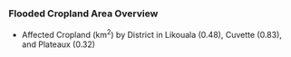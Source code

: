 ### Flooded Cropland Area Overview
- Affected Cropland (km<sup>2</sup>) by District in Likouala (0.48), Cuvette (0.83), and Plateaux (0.32)
